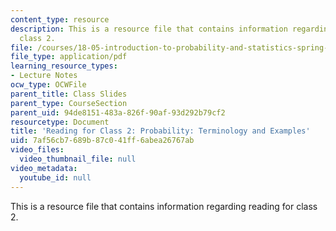 ```yaml
---
content_type: resource
description: This is a resource file that contains information regarding reading for
  class 2.
file: /courses/18-05-introduction-to-probability-and-statistics-spring-2014/7af56cb7689b87c041ff6abea26767ab_MIT18_05S14_class2slideall.pdf
file_type: application/pdf
learning_resource_types:
- Lecture Notes
ocw_type: OCWFile
parent_title: Class Slides
parent_type: CourseSection
parent_uid: 94de8151-483a-826f-90af-93d292b79cf2
resourcetype: Document
title: 'Reading for Class 2: Probability: Terminology and Examples'
uid: 7af56cb7-689b-87c0-41ff-6abea26767ab
video_files:
  video_thumbnail_file: null
video_metadata:
  youtube_id: null
---
```

This is a resource file that contains information regarding reading for class 2.

